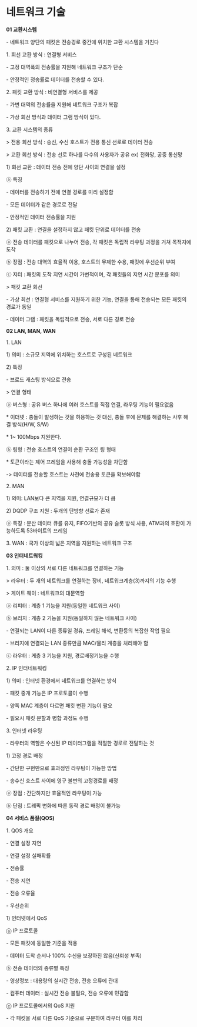 # 네트워크 기술

**01 교환시스템**

\- 네트워크 양단의 패킷은 전송경로 중간에 위치한 교환 시스템을 거친다

&#x20;

1\. 회선 교환 방식 : 연결형 서비스&#x20;

\- 고정 대역폭의 전송률을 지원해 네트워크 구조가 단순

\- 안정적인 정송률로 데이터를 전송할 수 있다.

&#x20;

2\. 패킷 교환 방식 : 비연결형 서비스를 제공

\- 가변 대역의 전송률을 지원해 네트워크 구조가 복잡&#x20;

\- 가상 회선 방식과 데이터 그램 방식이 있다.

&#x20;

3\. 교환 시스템의 종류

\> 전용 회선 방식 : 송신, 수신 호스트가 전용 통신 선로로 데이터 전송

\> 교환 회선 방식 : 전송 선로 하나를 다수의 사용자가 공유 ex) 전화망, 공중 통신망

&#x20;

&#x20;

1\) 회선 교환 : 데이터 전송 전에 양단 사이의 연결을 설정

ⓐ 특징

\- 데이터를 전송하기 전에 연결 경로를 미리 설정함

\- 모든 데이터가 같은 경로로 전달

\- 안정적인 데이터 전송률을 지원

&#x20;

2\) 패킷 교환 : 연결을 설정하지 않고 패킷 단위로 데이터를 전송

ⓐ 전송 데이터를 패킷으로 나누어 전송, 각 패킷은 독립적 라우팅 과정을 거쳐 목적지에 도착

ⓑ 장점 : 전송 대역의 효율적 이용, 호스트의 무제한 수용, 패킷에 우선순위 부여

ⓒ 지터 : 패킷의 도착 지연 시간이 가변적이며, 각 패킷들의 지연 시간 분포를 의미

&#x20;

\> 패킷 교환 회선

\- 가상 회선 : 연결형 서비스를 지원하기 위한 기능, 연결을 통해 전송되는 모든 패킷의 경로가 동일

\- 데이터 그램 : 패킷을 독립적으로 전송, 서로 다른 경로 전송

&#x20;

**02 LAN, MAN, WAN**

1\. LAN&#x20;

1\) 의미 : 소규모 지역에 위치하는 호스트로 구성된 네트워크

2\) 특징&#x20;

\- 브로드 캐스팅 방식으로 전송

\> 연결 형태

ⓐ 버스형 : 공유 버스 하나에 여러 호스트를 직접 연결, 라우팅 기능이 필요없음

\* 이더넷 : 충돌이 발생하는 것을 허용하는 것 대신, 충돌 후에 문제를 해결하는 사후 해결 방식(H/W, S/W)

\* 1\~ 100Mbps 지원한다.

ⓑ 링형 : 전송 호스트의 연결이 순환 구조인 링 형태&#x20;

\* 토큰이라는 제어 프레임을 사용해 충돌 가능성을 차단함

\-> 데이터를 전송할 호스트는 사전에 전송용 토큰을 확보해야함&#x20;

&#x20;

2\. MAN

1\) 의미: LAN보다 큰 지역을 지원, 연결규모가 더 큼

2\) DQDP 구조 지원 : 두개의 단방향 선로가 존재&#x20;

ⓐ 특징 : 분산 데이터 큐를 유지, FIFO기반의 공유 슬롯 방식 사용, ATM과의 호환이 가능하도록 53바이트의 프레임&#x20;

&#x20;

3\. WAN  : 국가 이상의 넓은 지역을 지원하는 네트워크 구조

&#x20;

**03 인터네트워킹**

1\. 의미 : 둘 이상의 서로 다른 네트워크를 연결하는 기능

\> 라우터 : 두 개의 네트워크를 연결하는 장비, 네트워크계층(3)까지의 기능 수행&#x20;

\> 게이트 웨이 : 네트워크의 대문역할&#x20;

ⓐ 리피터 : 계층 1 기능을 지원(동일한 네트워크 사이)

ⓑ 브리지 : 게층 2 기능을 지원(동일하지 않는 네트워크 사이)

\- 연결되는 LAN이 다른 종류일 경유, 프레임 해석, 변환등의 복잡한 작업 필요

\- 브리지에 연결되는 LAN 종류만큼 MAC/물리 계층을 처리해야 함

ⓒ 라우터 : 게층 3 기능을 지원, 경로배정기능을 수행

&#x20;

&#x20;

2\. IP 인터네트워킹

1\) 의미 : 인터넷 환경에서 네트워크를 연결하는 방식

\- 패킷 중개 기능은 IP 프로토콜이 수행&#x20;

\- 양쪽 MAC 계층이 다르면 패킷 변환 기능이 팔요

\- 필요시 패킷 분할과 병합 과정도 수행

&#x20;

3\. 인터넷 라우팅

\- 라우터의 역할은 수신된 IP 데이터그램을 적절한 경로로 전달하는 것

1\) 고정 경로 배정&#x20;

\- 간단한 구현만으로 효과정인 라우팅이 가능한 방법

\- 송수신 호스트 사이에 영구 불변의 고정경로를 배정

ⓐ 장점 : 간단하지만 효율적인 라우팅이 가능

ⓑ 단점 : 트레픽 변화에 따른 동작 경로 배정이 불가능

&#x20;

&#x20;

**04  서비스 품질(QOS)**

1\. QOS 개요&#x20;

\- 연결 설정 지연

\- 연결 설정 실패확률

\- 전송률

\- 전송 지연

\- 전송 오류율

\- 우선순위

&#x20;

1\) 인터넷에서 QoS

ⓐ IP 프로토콜&#x20;

\- 모든 패킷에 동일한 기준을 적용

\- 데이터 도착 순서나 100% 수신을 보장하진 않음(신뢰성 부족)

ⓑ 전송 데이터의 종류별 특징

\- 영상정보 : 대용량의 실시간 전송, 전송 오류에 관대

\- 컴퓨터 데이터 : 실시간 전송 불필요, 전송 오류에 민감함

ⓒ IP 프로토콜에서의 QoS 지원

\- 각 패킷을 서로 다른 QoS 기준으로 구분하여 라우터 이를 처리
